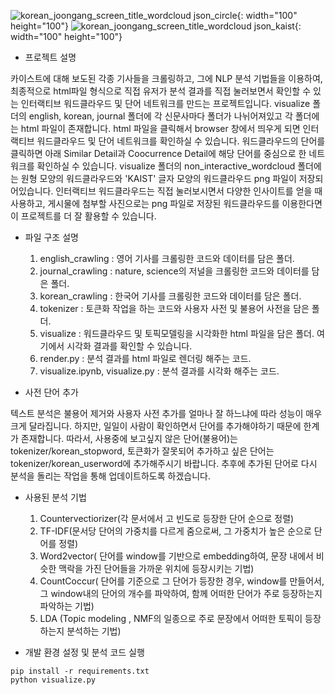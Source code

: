 ![korean_joongang_screen_title_wordcloud json_circle](https://user-images.githubusercontent.com/64149539/98245674-a3589d00-1fb4-11eb-8ae2-8c12bd75c3ab.png){: width="100" height="100"}
![korean_joongang_screen_title_wordcloud json_kaist](https://user-images.githubusercontent.com/64149539/98245677-a5226080-1fb4-11eb-8526-cfcdac2e2554.png){: width="100" height="100"}

- 프로젝트 설명

카이스트에 대해 보도된 각종 기사들을 크롤링하고, 그에 NLP 분석 기법들을 이용하여, 최종적으로 html파일 형식으로 직접 유저가 분석 결과를 직접 눌러보면서 확인할 수 있는 
인터랙티브 워드클라우드 및 단어 네트워크를 만드는 프로젝트입니다. visualize 폴더의 english, korean, journal 폴더에 각 신문사마다 폴더가 나뉘어져있고 각 폴더에는 html 파일이 존재합니다.
html 파일을 클릭해서 browser 창에서 띄우게 되면 인터랙티브 워드클라우드 및 단어 네트워크를 확인하실 수 있습니다. 
워드클라우드의 단어를 클릭하면 아래 Similar Detail과 Coocurrence Detail에 해당 단어를 중심으로 한 네트워크를 확인하실 수 있습니다.
visualize 폴더의 non_interactive_wordcloud 폴더에는 원형 모양의 워드클라우드와 'KAIST' 글자 모양의 워드클라우드 png 파일이 저장되어있습니다. 
인터랙티브 워드클라우드는 직접 눌러보시면서 다양한 인사이트를 얻을 때 사용하고, 게시물에 첨부할 사진으로는 png 파일로 저장된 워드클라우드를 이용한다면 이 프로젝트를 더 잘 활용할 수 있습니다. 
  
- 파일 구조 설명
    1. english_crawling : 영어 기사를 크롤링한 코드와 데이터를 담은 폴더.
    2. journal_crawling : nature, science의 저널을 크롤링한 코드와 데이터를 담은 폴더.
    3. korean_crawling : 한국어 기사를 크롤링한 코드와 데이터를 담은 폴더.
    4. tokenizer : 토큰화 작업을 하는 코드와 사용자 사전 및 불용어 사전을 담은 폴더.
    5. visualize : 워드클라우드 및 토픽모델링을 시각화한 html 파일을 담은 폴더. 여기에서 시각화 결과를 확인할 수 있습니다.
    6. render.py : 분석 결과를 html 파일로 렌더링 해주는 코드.
    7. visualize.ipynb, visualize.py : 분석 결과를 시각화 해주는 코드.
    
 - 사전 단어 추가
 
 텍스트 분석은 불용어 제거와 사용자 사전 추가를 얼마나 잘 하느냐에 따라 성능이 매우 크게 달라집니다.
 하지만, 일일이 사람이 확인하면서 단어를 추가해야하기 때문에 한계가 존재합니다. 
 따라서, 사용중에 보고싶지 않은 단어(불용어)는 tokenizer/korean_stopword, 토큰화가 잘못되어 추가하고 싶은 단어는 tokenizer/korean_userword에 추가해주시기 바랍니다.
 추후에 추가된 단어로 다시 분석을 돌리는 작업을 통해 업데이트하도록 하겠습니다. 
   
- 사용된 분석 기법
  1. Countervectiorizer(각 문서에서 고 빈도로 등장한 단어 순으로 정렬)
  2. TF-IDF(문서당 단어의 가중치를 다르게 줌으로써, 그 가중치가 높은 순으로 단어를 정렬) 
  3. Word2vector( 단어를 window를 기반으로 embedding하여, 문장 내에서 비슷한 맥락을 가진 단어들을 가까운 위치에 등장시키는 기법) 
  4. CountCoccur( 단어를 기준으로 그 단어가 등장한 경우, window를 만들어서, 그 window내의 단어의 개수를 파악하여, 함께 어떠한 단어가 주로 등장하는지 파악하는 기법) 
  5. LDA (Topic modeling , NMF의 일종으로 주로 문장에서 어떠한 토픽이 등장하는지 분석하는 기법) 

- 개발 환경 설정 및 분석 코드 실행
~~~
pip install -r requirements.txt
python visualize.py
~~~
